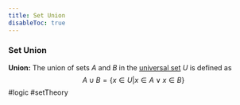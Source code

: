 ```yaml
---
title: Set Union
disableToc: true
---
```


### Set Union
**Union:** The union of sets $A$ and $B$ in the [universal set](universal-set.md) $U$ is defined as
$$A \cup B = \{ x \in U | x \in A \lor x \in B \}$$
#logic #setTheory 
